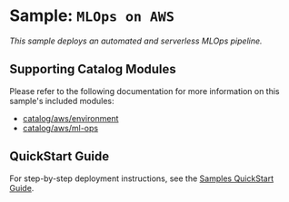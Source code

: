 # Sample: `MLOps on AWS`

_This sample deploys an automated and serverless MLOps pipeline._

## Supporting Catalog Modules

Please refer to the following documentation for more information on this sample's included
modules:

* [catalog/aws/environment](../../catalog/aws/environment/README.md)
* [catalog/aws/ml-ops](../../catalog/aws/ml-ops/README.md)

## QuickStart Guide

For step-by-step deployment instructions, see the
[Samples QuickStart Guide](../../docs/getting_started/samples.md).
